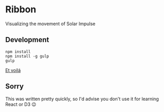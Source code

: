 # Ribbon

Visualizing the movement of Solar Impulse

## Development

```
npm install
npm install -g gulp
gulp
```

[Et voilá](http://localhost:3000)

## Sorry

This was written pretty quickly, so I'd advise you don't use it for
learning React or D3 😉
